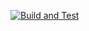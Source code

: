 [![Build and Test](https://github.com/AneVG/Student-App/actions/workflows/pipeline.js.yml/badge.svg)](https://github.com/AneVG/Student-App/actions/workflows/pipeline.js.yml)
